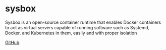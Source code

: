 # sysbox

Sysbox is an open-source container runtime that enables Docker containers to act as virtual servers capable of running software such as Systemd, Docker, and Kubernetes in them, easily and with proper isolation

[GitHub](https://github.com/nestybox/sysbox)

